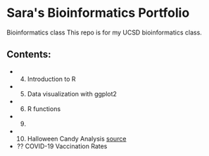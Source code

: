 # Sara's Bioinformatics Portfolio

Bioinformatics class
This repo is for my UCSD bioinformatics class.

## Contents:

- 04. Introduction to R
- 05. Data visualization with ggplot2
- 06. R functions
- 09.
- 10. Halloween Candy Analysis [source](https://github.com/shdlm33/BGGN213/blob/main/class10_halloween/class10_halloween.Rmd)
- ?? COVID-19 Vaccination Rates
